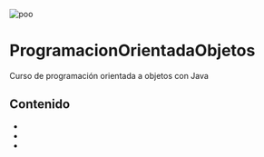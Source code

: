 ![poo](https://user-images.githubusercontent.com/92232878/178091386-e38bf0be-2e7b-4bb2-9ba4-712412757a42.jpg)

# ProgramacionOrientadaObjetos
Curso de programación orientada a objetos con Java

## Contenido

*
*
*
